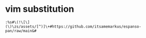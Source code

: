 # vim substitution

```text
:%s#\(!\[\](\)\zs/assets/[^)]\+#https://github.com/itsamemarkus/espanso-pan/raw/main&#
```
